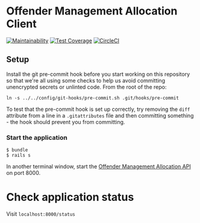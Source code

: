 # Offender Management Allocation Client

[![Maintainability](https://api.codeclimate.com/v1/badges/00cf8469d692073171ce/maintainability)](https://codeclimate.com/github/ministryofjustice/offender-management-allocation-manager/maintainability) [![Test Coverage](https://api.codeclimate.com/v1/badges/00cf8469d692073171ce/test_coverage)](https://codeclimate.com/github/ministryofjustice/offender-management-allocation-manager/test_coverage) [![CircleCI](https://circleci.com/gh/ministryofjustice/offender-management-allocation-manager.svg?style=svg)](https://circleci.com/gh/ministryofjustice/offender-management-allocation-manager)

## Setup

Install the git pre-commit hook before you start working on this repository so
that we're all using some checks to help us avoid committing unencrypted
secrets or unlinted code. From the root of the repo:

```
ln -s ../../config/git-hooks/pre-commit.sh .git/hooks/pre-commit
```

To test that the pre-commit hook is set up correctly, try removing the `diff`
attribute from a line in a `.gitattributes` file and then committing something -
the hook should prevent you from committing.

### Start the application

```
$ bundle
$ rails s
```

In another terminal window, start the [Offender Management Allocation API](https://github.com/ministryofjustice/offender-management-allocation-api) on port 8000.

# Check application status
Visit `localhost:8000/status`
